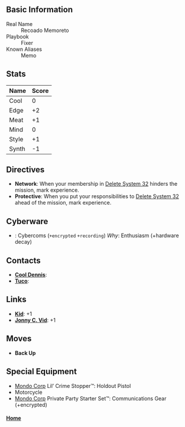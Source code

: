 ## Basic Information
<dl>
	<dt>Real Name</dt>
	<dd>Recoado Memoreto</dd>
	<dt>Playbook</dt>
	<dd>Fixer</dd>
	<dt>Known Aliases</dt>
	<dd>Memo</dd>
</dl>

## Stats
Name | Score
---- | -----
Cool | 0
Edge | +2
Meat | +1
Mind | 0
Style | +1
Synth | -1

## Directives
- **Network**: When your membership in [Delete System 32](../OtherOrganizations/DeleteSystem32.md) hinders the mission, mark experience.
- **Protective**: When you put your responsibilities to [Delete System 32](../OtherOrganizations/DeleteSystem32.md) ahead of the mission, mark experience.

## Cyberware 
- : Cybercoms (`+encrypted` `+recording`)
_Why_: Enthusiasm (+hardware decay)

## Contacts
- **[Cool Dennis](../Contacts/CoolDennis.md)**: 
- **[Tuco](../Contacts/Tuco.md)**: 

## Links
- **[Kid](Kid.md)**: +1
- **[Jonny C. Vid](JonnyCVid.md)**: +1

## Moves
- **Back Up**

## Special Equipment
- [Mondo Corp](../Corporations/MondoCorp.md) Lil’ Crime Stopper™: Holdout Pistol
- Motorcycle
- [Mondo Corp](../Corporations/MondoCorp.md) Private Party Starter Set™: Communications Gear (+encrypted)

#### [Home](Characters.md)